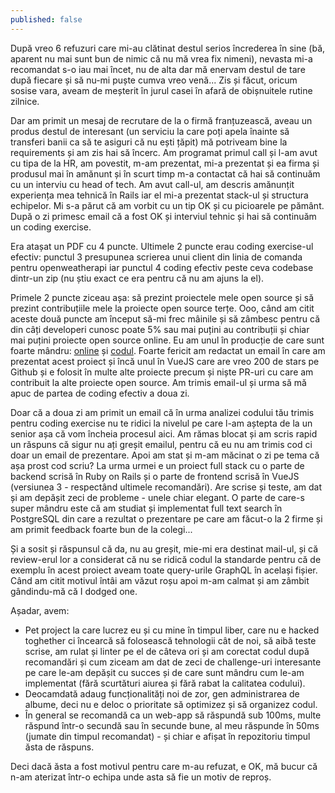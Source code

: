 ```yaml
---
published: false
---
```

După vreo 6 refuzuri care mi-au clătinat destul serios încrederea în sine (bă, aparent nu mai sunt bun de nimic că nu mă vrea fix nimeni), nevasta mi-a recomandat s-o iau mai încet, nu de alta dar mă enervam destul de tare după fiecare și să nu-mi puște cumva vreo venă... Zis și făcut, oricum sosise vara, aveam de meșterit în jurul casei în afară de obișnuitele rutine zilnice.

Dar am primit un mesaj de recrutare de la o firmă franțuzească, aveau un produs destul de interesant (un serviciu la care poți apela înainte să transferi banii ca să te asiguri că nu ești țăpit) mă potriveam bine la requirements și am zis hai să încerc. Am programat primul call și l-am avut cu tipa de la HR, am povestit, m-am prezentat, mi-a prezentat și ea firma și produsul mai în amănunt și în scurt timp m-a contactat că hai să continuăm cu un interviu cu head of tech. Am avut call-ul, am descris amănunțit experiența mea tehnică în Rails iar el mi-a prezentat stack-ul și structura echipelor. Mi s-a părut că am vorbit cu un tip OK și cu picioarele pe pământ. După o zi primesc email că a fost OK și interviul tehnic și hai să continuăm un coding exercise.

Era atașat un PDF cu 4 puncte. Ultimele 2 puncte erau coding exercise-ul efectiv: punctul 3 presupunea scrierea unui client din linia de comanda pentru openweatherapi iar punctul 4 coding efectiv peste ceva codebase dintr-un zip (nu știu exact ce era pentru că nu am ajuns la el).

Primele 2 puncte ziceau așa: să prezint proiectele mele open source și să prezint contribuțiile mele la proiecte open source terțe. Ooo, când am citit aceste două puncte am început să-mi frec mâinile și să zâmbesc pentru că din câți developeri cunosc poate 5% sau mai puțini au contribuții și chiar mai puțini proiecte open source online. Eu am unul în producție de care sunt foarte mândru: [online](https://photos.rusiczki.net/) și [codul](https://github.com/photonia-io/photonia). Foarte fericit am redactat un email în care am prezentat acest proiect și încă unul în VueJS care are vreo 200 de stars pe Github și e folosit în multe alte proiecte precum și niște PR-uri cu care am contribuit la alte proiecte open source. Am trimis email-ul și urma să mă apuc de partea de coding efectiv a doua zi.

Doar că a doua zi am primit un email că în urma analizei codului tău trimis pentru coding exercise nu te ridici la nivelul pe care l-am aștepta de la un senior așa că vom încheia procesul aici. Am rămas blocat și am scris rapid un răspuns că sigur nu ați greșit emailul, pentru că eu nu am trimis cod ci doar un email de prezentare. Apoi am stat și m-am măcinat o zi pe tema că așa prost cod scriu? La urma urmei e un proiect full stack cu o parte de backend scrisă în Ruby on Rails și o parte de frontend scrisă în VueJS (versiunea 3 - respectând ultimele recomandări). Are scrise și teste, am dat și am depășit zeci de probleme - unele chiar elegant. O parte de care-s super mândru este că am studiat și implementat full text search în PostgreSQL din care a rezultat o prezentare pe care am făcut-o la 2 firme și am primit feedback foarte bun de la colegi...

Și a sosit și răspunsul că da, nu au greșit, mie-mi era destinat mail-ul, și că review-erul lor a considerat că nu se ridică codul la standarde pentru că de exemplu în acest proiect aveam toate query-urile GraphQL în același fișier. Când am citit motivul întâi am văzut roșu apoi m-am calmat și am zâmbit gândindu-mă că I dodged one.

Așadar, avem:

* Pet project la care lucrez eu și cu mine în timpul liber, care nu e hacked toghether ci încearcă să folosească tehnologii cât de noi, să aibă teste scrise, am rulat și linter pe el de câteva ori și am corectat codul după recomandări și cum ziceam am dat de zeci de challenge-uri interesante pe care le-am depășit cu succes și de care sunt mândru cum le-am implementat (fără scurtături aiurea și fără rabat la calitatea codului).
* Deocamdată adaug funcționalități noi de zor, gen administrarea de albume, deci nu e deloc o prioritate să optimizez și să organizez codul.
* În general se recomandă ca un web-app să răspundă sub 100ms, multe răspund într-o secundă sau în secunde bune, al meu răspunde în 50ms (jumate din timpul recomandat) - și chiar e afișat în repozitoriu timpul ăsta de răspuns.

Deci dacă ăsta a fost motivul pentru care m-au refuzat, e OK, mă bucur că n-am aterizat într-o echipa unde asta să fie un motiv de reproș.